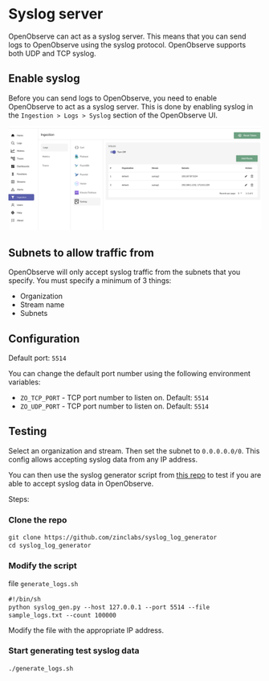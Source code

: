 # Syslog server

OpenObserve can act as a syslog server. This means that you can send logs to OpenObserve using the syslog protocol. OpenObserve supports both UDP and TCP syslog.

## Enable syslog

Before you can send logs to OpenObserve, you need to enable OpenObserve to act as a syslog server. This is done by enabling syslog in the `Ingestion > Logs > Syslog` section of the OpenObserve UI.

[![Enable syslog](./images/syslog.png)](./images/syslog.png)

## Subnets to allow traffic from

OpenObserve will only accept syslog traffic from the subnets that you specify. You must specify a minimum of 3 things:

- Organization
- Stream name 
- Subnets

## Configuration

Default port: `5514`

You can change the default port number using the following environment variables:

* `ZO_TCP_PORT` - TCP port number to listen on. Default: `5514`
* `ZO_UDP_PORT` - TCP port number to listen on. Default: `5514`


## Testing

Select an organization and stream. Then set the subnet to `0.0.0.0.0/0`. This config allows accepting syslog data from any IP address.

You can then use the syslog generator script from [this repo](https://github.com/zinclabs/syslog_log_generator) to test if you are able to accept syslog data in OpenObserve.

Steps:

### Clone the repo

``` shell
git clone https://github.com/zinclabs/syslog_log_generator
cd syslog_log_generator
```

### Modify the script 

file `generate_logs.sh`

```shell
#!/bin/sh
python syslog_gen.py --host 127.0.0.1 --port 5514 --file sample_logs.txt --count 100000
```
Modify the file with the appropriate IP address.


### Start generating test syslog data

```shell
./generate_logs.sh
```




